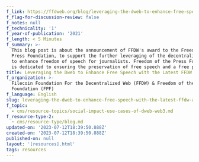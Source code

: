 ```yaml
---
f_link: https://ffdweb.org/blog/leveraging-the-dweb-to-enhance-free-speech/
f_flag-for-discussion-review: false
f_notes: null
f_technicality: '1'
f_year-of-publication: '2021'
f_length: < 5 Minutes
f_summary: >-
  This blog post is about the announcement of FFDW's award to the Freedom of the
  Press Foundation, to support the further leveraging of the decentralized web
  to enhance freedom of speech for journalists. Freedom of the Press Foundation
  is dedicated to ensuring the preservation of free speech and a free press.
title: Leveraging the Dweb to Enhance Free Speech with the Latest FFDW Award
f_organization: >-
  Filecoin Foundation For the Decentralized Web (FFDW) & Freedom of the Press
  Foundation (FPF)
f_language: English
slug: leveraging-the-dweb-to-enhance-free-speech-with-the-latest-ffdw-award
f_topic:
  - cms/resource-topics/social-impact-use-cases-of-dweb-web3.md
f_resource-type-2:
  - cms/resource-type/blog.md
updated-on: '2023-07-12T18:39:50.888Z'
created-on: '2023-07-12T18:39:50.888Z'
published-on: null
layout: '[resources].html'
tags: resources
---
```



